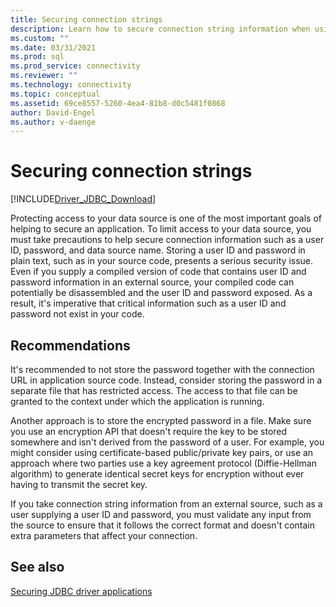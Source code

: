```yaml
---
title: Securing connection strings
description: Learn how to secure connection string information when using the JDBC Driver for SQL Server.
ms.custom: ""
ms.date: 03/31/2021
ms.prod: sql
ms.prod_service: connectivity
ms.reviewer: ""
ms.technology: connectivity
ms.topic: conceptual
ms.assetid: 69ce8557-5260-4ea4-81b8-d0c5481f0868
author: David-Engel
ms.author: v-daenge
---
```


# Securing connection strings

[!INCLUDE[Driver_JDBC_Download](../../includes/driver_jdbc_download.md)]

Protecting access to your data source is one of the most important goals of helping to secure an application. To limit access to your data source, you must take precautions to help secure connection information such as a user ID, password, and data source name. Storing a user ID and password in plain text, such as in your source code, presents a serious security issue. Even if you supply a compiled version of code that contains user ID and password information in an external source, your compiled code can potentially be disassembled and the user ID and password exposed. As a result, it's imperative that critical information such as a user ID and password not exist in your code.

## Recommendations

It's recommended to not store the password together with the connection URL in application source code. Instead, consider storing the password in a separate file that has restricted access. The access to that file can be granted to the context under which the application is running.

Another approach is to store the encrypted password in a file. Make sure you use an encryption API that doesn't require the key to be stored somewhere and isn't derived from the password of a user. For example, you might consider using certificate-based public/private key pairs, or use an approach where two parties use a key agreement protocol (Diffie-Hellman algorithm) to generate identical secret keys for encryption without ever having to transmit the secret key.

If you take connection string information from an external source, such as a user supplying a user ID and password, you must validate any input from the source to ensure that it follows the correct format and doesn't contain extra parameters that affect your connection.

## See also

[Securing JDBC driver applications](securing-jdbc-driver-applications.md)
